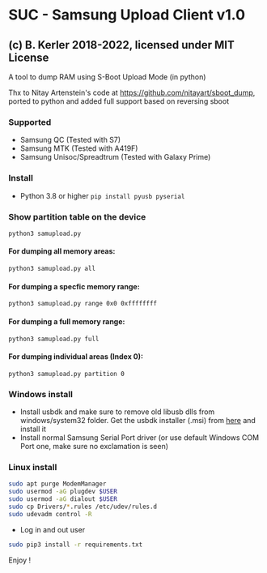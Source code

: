 # SUC - Samsung Upload Client v1.0 
## (c) B. Kerler 2018-2022, licensed under MIT License

A tool to dump RAM using S-Boot Upload Mode (in python)

Thx to Nitay Artenstein's code at https://github.com/nitayart/sboot_dump, ported
to python and added full support based on reversing sboot

### Supported
- Samsung QC (Tested with S7)
- Samsung MTK (Tested with A419F)
- Samsung Unisoc/Spreadtrum (Tested with Galaxy Prime)

### Install
- Python 3.8 or higher
``
pip install pyusb pyserial
``

### Show partition table on the device
``
python3 samupload.py
``

#### For dumping all memory areas:

``
python3 samupload.py all
``

#### For dumping a specfic memory range:

``
python3 samupload.py range 0x0 0xffffffff
``

#### For dumping a full memory range:

``
python3 samupload.py full
``

#### For dumping individual areas (Index 0):

``
python3 samupload.py partition 0
``

### Windows install
- Install usbdk and make sure to remove old libusb dlls from windows/system32 folder.
  Get the usbdk installer (.msi) from [here](https://github.com/daynix/UsbDk/releases/) and install it
- Install normal Samsung Serial Port driver (or use default Windows COM Port one, make sure no exclamation is seen)

### Linux install

```bash
sudo apt purge ModemManager
sudo usermod -aG plugdev $USER
sudo usermod -aG dialout $USER
sudo cp Drivers/*.rules /etc/udev/rules.d
sudo udevadm control -R
```

- Log in and out user

```bash
sudo pip3 install -r requirements.txt
```

Enjoy !
